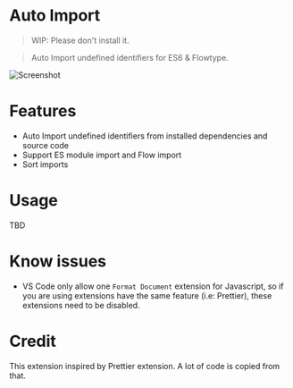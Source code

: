 # Auto Import

> WIP: Please don't install it.

> Auto Import undefined identifiers for ES6 & Flowtype.

![Screenshot](https://github.com/thongdong7/autoimport/blob/master/packages/vscode/docs/screenshot.gif?raw=true)

# Features

* Auto Import undefined identifiers from installed dependencies and source code
* Support ES module import and Flow import
* Sort imports

# Usage

TBD

# Know issues

* VS Code only allow one `Format Document` extension for Javascript, so if you are using extensions have the same feature (i.e: Prettier), these extensions need to be disabled.

# Credit

This extension inspired by Prettier extension. A lot of code is copied from that.
